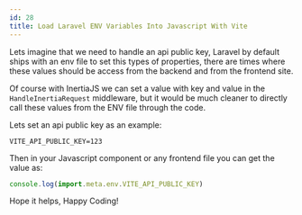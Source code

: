 ```yaml
---
id: 28
title: Load Laravel ENV Variables Into Javascript With Vite
---
```


Lets imagine that we need to handle an api public key, Laravel by default ships with an env file to set this types of properties, there are times where these values should be access from the backend and from the frontend site.

Of course with InertiaJS we can set a value with key and value in the `HandleInertiaRequest` middleware, but it would be much cleaner to directly call these values from the ENV file through the code.

Lets set an api public key as an example:

```dotenv
VITE_API_PUBLIC_KEY=123
```

Then in your Javascript component or any frontend file you can get the value as:

```javascript
console.log(import.meta.env.VITE_API_PUBLIC_KEY)
```

Hope it helps, Happy Coding!